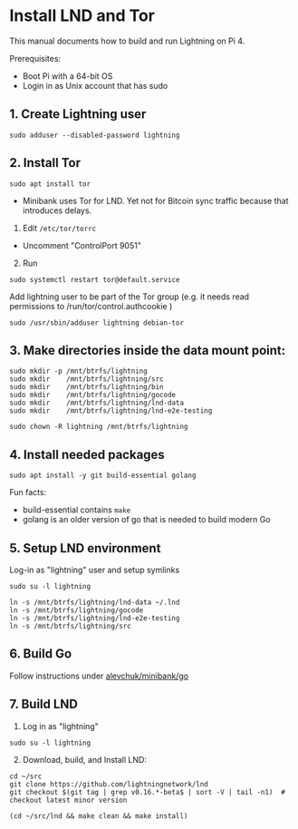 # Install LND and Tor

This manual documents how to build and run Lightning on Pi 4.

Prerequisites:
 * Boot Pi with a 64-bit OS
 * Login in as Unix account that has sudo

## 1. Create Lightning user

```
sudo adduser --disabled-password lightning
```

## 2. Install Tor

```
sudo apt install tor
```

 * Minibank uses Tor for LND. Yet not for Bitcoin sync traffic because that introduces delays.

1. Edit `/etc/tor/torrc` 
* Uncomment "ControlPort 9051"
2. Run 
```
sudo systemctl restart tor@default.service
```

Add lightning user to be part of the Tor group (e.g. it needs read permissions to /run/tor/control.authcookie )
```
sudo /usr/sbin/adduser lightning debian-tor
```

## 3. Make directories inside the data mount point:
```
sudo mkdir -p /mnt/btrfs/lightning
sudo mkdir    /mnt/btrfs/lightning/src
sudo mkdir    /mnt/btrfs/lightning/bin
sudo mkdir    /mnt/btrfs/lightning/gocode
sudo mkdir    /mnt/btrfs/lightning/lnd-data
sudo mkdir    /mnt/btrfs/lightning/lnd-e2e-testing

sudo chown -R lightning /mnt/btrfs/lightning
```

## 4. Install needed packages

```
sudo apt install -y git build-essential golang
```

Fun facts:
* build-essential contains `make`
* golang is an older version of go that is needed to build modern Go


## 5. Setup LND environment

Log-in as "lightning" user and setup symlinks

```
sudo su -l lightning

ln -s /mnt/btrfs/lightning/lnd-data ~/.lnd
ln -s /mnt/btrfs/lightning/gocode
ln -s /mnt/btrfs/lightning/lnd-e2e-testing
ln -s /mnt/btrfs/lightning/src
```

## 6. Build Go
Follow instructions under [alevchuk/minibank/go](https://github.com/alevchuk/minibank/blob/first/go/)


## 7. Build LND

1. Log in as "lightning"
```
sudo su -l lightning
```

2. Download, build, and Install LND:
```
cd ~/src
git clone https://github.com/lightningnetwork/lnd
git checkout $(git tag | grep v0.16.*-beta$ | sort -V | tail -n1)  # checkout latest minor version

(cd ~/src/lnd && make clean && make install)
```
